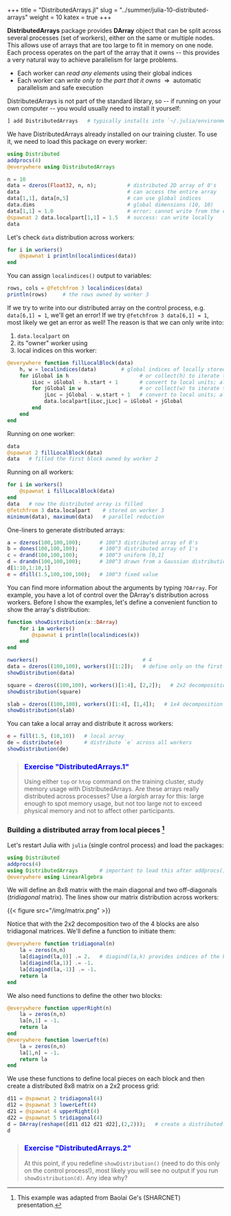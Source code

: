 +++
title = "DistributedArrays.jl"
slug = "../summer/julia-10-distributed-arrays"
weight = 10
katex = true
+++

<!-- Add Baolai's materials? -->

**DistributedArrays** package provides **DArray** object that can be split across several processes (set of
workers), either on the same or multiple nodes. This allows use of arrays that are too large to fit in memory
on one node. Each process operates on the part of the array that it owns -- this provides a very natural way
to achieve parallelism for large problems.

- Each worker can *read any elements* using their global indices
- Each worker can *write only to the part that it owns* $~\Rightarrow~$ automatic parallelism and safe
  execution

DistributedArrays is not part of the standard library, so -- if running on your own computer -- you would
usually need to install it yourself:

```jl
] add DistributedArrays   # typically installs into `~/.julia/environments/versionNumber`
```

We have DistributedArrays already installed on our training cluster. To use it, we need to load this package
on every worker:

```jl
using Distributed
addprocs(4)
@everywhere using DistributedArrays
```

```jl
n = 10
data = dzeros(Float32, n, n);          # distributed 2D array of 0's
data                                   # can access the entire array
data[1,1], data[n,5]                   # can use global indices
data.dims                              # global dimensions (10, 10)
data[1,1] = 1.0                        # error: cannot write from the control process!
@spawnat 2 data.localpart[1,1] = 1.5   # success: can write locally
data
```

Let's check `data` distribution across workers:

```jl
for i in workers()
    @spawnat i println(localindices(data))
end
```

You can assign `localindices()` output to variables:

```jl
rows, cols = @fetchfrom 3 localindices(data)
println(rows)     # the rows owned by worker 3
```

If we try to write into our distributed array on the control process, e.g. `data[6,1] = 1`, we'll get an
error! If we try `@fetchfrom 3 data[6,1] = 1`, most likely we get an error as well! The reason is that we can
only write into:

1. `data.localpart` on
1. its "owner" worker using
1. local indices on this worker:

```jl
@everywhere function fillLocalBlock(data)
    h, w = localindices(data)        # global indices of locally stored elements
    for iGlobal in h                       # or collect(h) to iterate through a vector
        iLoc = iGlobal - h.start + 1       # convert to local units; always start from 1
        for jGlobal in w                   # or collect(w) to iterate through a vector
            jLoc = jGlobal - w.start + 1   # convert to local units; always start from 1
            data.localpart[iLoc,jLoc] = iGlobal + jGlobal
        end
    end
end
```

Running on one worker:

```jl
data
@spawnat 2 fillLocalBlock(data)
data   # filled the first block owned by worker 2
```

Running on all workers:

```jl
for i in workers()
    @spawnat i fillLocalBlock(data)
end
data   # now the distributed array is filled
@fetchfrom 3 data.localpart    # stored on worker 3
minimum(data), maximum(data)   # parallel reduction
```

One-liners to generate distributed arrays:

```jl
a = dzeros(100,100,100);      # 100^3 distributed array of 0's
b = dones(100,100,100);       # 100^3 distributed array of 1's
c = drand(100,100,100);       # 100^3 uniform [0,1]
d = drandn(100,100,100);      # 100^3 drawn from a Gaussian distribution
d[1:10,1:10,1]
e = dfill(1.5,100,100,100);   # 100^3 fixed value
```

You can find more information about the arguments by typing `?DArray`. For example, you have a lot of control over the
DArray's distribution across workers. Before I show the examples, let's define a convenient function to show the array's
distribution:

```jl
function showDistribution(x::DArray)
    for i in workers()
        @spawnat i println(localindices(x))
    end
end
```
```jl
nworkers()                                  # 4
data = dzeros((100,100), workers()[1:2]);   # define only on the first two workers
showDistribution(data)
```
```jl
square = dzeros((100,100), workers()[1:4], [2,2]);   # 2x2 decomposition
showDistribution(square)
```
```jl
slab = dzeros((100,100), workers()[1:4], [1,4]);   # 1x4 decomposition
showDistribution(slab)
```

You can take a local array and distribute it across workers:

```jl
e = fill(1.5, (10,10))   # local array
de = distribute(e)       # distribute `e` across all workers
showDistribution(de)
```

> ### <font style="color:blue">Exercise "DistributedArrays.1"</font>
> Using either `top` or `htop` command on the training cluster, study memory usage with DistributedArrays. Are
> these arrays really distributed across processes? Use a _largish_ array for this: large enough to spot
> memory usage, but not too large not to exceed physical memory and not to affect other participants.

### Building a distributed array from local pieces [^1]

[^1]: This example was adapted from Baolai Ge's (SHARCNET) presentation.

Let's restart Julia with `julia` (single control process) and load the packages:

```jl
using Distributed
addprocs(4)
using DistributedArrays       # important to load this after addprocs()
@everywhere using LinearAlgebra
```

We will define an 8x8 matrix with the main diagonal and two off-diagonals (*tridiagonal* matrix). The lines show our
matrix distribution across workers:

{{< figure src="/img/matrix.png" >}}

Notice that with the 2x2 decomposition two of the 4 blocks are also tridiagonal matrices. We'll define a function to
initiate them:

```jl
@everywhere function tridiagonal(n)
    la = zeros(n,n)
    la[diagind(la,0)] .= 2.   # diagind(la,k) provides indices of the kth diagonal of a matrix
    la[diagind(la,1)] .= -1.
    la[diagind(la,-1)] .= -1.
    return la
end
```

We also need functions to define the other two blocks:

```jl
@everywhere function upperRight(n)
    la = zeros(n,n)
    la[n,1] = -1.
    return la
end
@everywhere function lowerLeft(n)
    la = zeros(n,n)
    la[1,n] = -1.
    return la
end
```

We use these functions to define local pieces on each block and then create a distributed 8x8 matrix on a 2x2 process
grid:

```jl
d11 = @spawnat 2 tridiagonal(4)
d12 = @spawnat 3 lowerLeft(4)
d21 = @spawnat 4 upperRight(4)
d22 = @spawnat 5 tridiagonal(4)
d = DArray(reshape([d11 d12 d21 d22],(2,2)));   # create a distributed 8x8 matrix on a 2x2 process grid
d
```

> ### <font style="color:blue">Exercise "DistributedArrays.2"</font>
> At this point, if you redefine `showDistribution()` (need to do this only on the control process!), most likely you
> will see no output if you run `showDistribution(d)`. Any idea why?

<!-- Solution: need to run `using DistributedArrays` on all workers. -->
